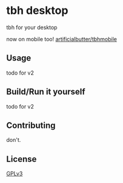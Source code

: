 # tbh desktop

tbh for your desktop

now on mobile too! [artificialbutter/tbhmobile](https://github.com/artificialbutter/tbhmobile)

## Usage

todo for v2

## Build/Run it yourself

todo for v2

## Contributing

don't.

## License

[GPLv3](https://choosealicense.com/licenses/gpl-3.0/)
